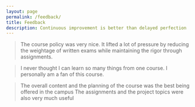 ```yaml
---
layout: page
permalink: /feedback/
title: Feedback
description: Continuous improvement is better than delayed perfection
---
```



<blockquote>
    The course policy was very nice. It lifted a lot of pressure by reducing the weightage of written exams while maintaining the rigor through assignments.
</blockquote>

<blockquote>
    I never thought I can learn so many things from one course. I personally am a fan of this course.
</blockquote>


<blockquote>
    The overall content and the planning of the course was the best being offered in the campus The assignments
and the project topics were also very much useful
</blockquote>